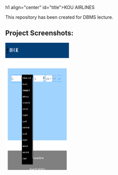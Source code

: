 h1 align="center" id="title">KOU AIRLINES</h1>

<p id="description">This repository has been created for DBMS lecture.</p>

<h2>Project Screenshots:</h2>

<img src="assets\1.png" alt="project-screenshot" width="200" height="400/">